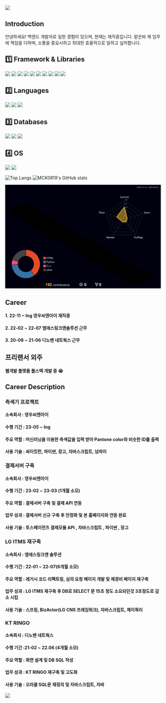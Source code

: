 <img src="https://capsule-render.vercel.app/api?type=waving&color=gradient&customColorList=30&height=200&section=header&text=Welcome!&fontSize=65&fontColor=ffffff&fontAlignY=35" />

## Introduction
안녕하세요! 백엔드 개발자로 일한 경험이 있으며, 현재는 재직중입니다.
맡은바 제 임무에 책임을 다하며, 소통을 중요시하고 최대한 효율적으로 일하고 싶어합니다.


## 1️⃣ Framework & Libraries
<img src="https://img.shields.io/badge/Django-092E20?style=flat&logo=Django&logoColor=white"/> <img src="https://img.shields.io/badge/Selenium-43B02A?style=flat&logo=selenium&logoColor=white"/> <img src="https://img.shields.io/badge/Celery-37814A?style=flat&logo=celery&logoColor=white"/> <img src="https://img.shields.io/badge/Numpy-013243?style=flat&logo=numpy&logoColor=white"/>
<img src="https://img.shields.io/badge/Pandas-150458?style=flat&logo=pandas&logoColor=white"/> <img src="https://img.shields.io/badge/Jupyter-F37626?style=flat&logo=jupyter&logoColor=white"/> <img src="https://img.shields.io/badge/Pycharm-000000?style=flat&logo=pycharm&logoColor=white"/>
<img src="https://img.shields.io/badge/Eclipse-2C2255?style=flat&logo=eclipseide&logoColor=white"/> <img src="https://img.shields.io/badge/VSCODE-007ACC?style=flat&logo=visualstudiocode&logoColor=white"/> <img src="https://img.shields.io/badge/Spring-6DB33F?style=flat&logo=Spring&logoColor=white"/>

## 2️⃣ Languages
<img src="https://img.shields.io/badge/Python-3776AB?style=flat&logo=Python&logoColor=white"/> <img src="https://img.shields.io/badge/Java-6DB33F?style=flat&logo=Java&logoColor=white"/> <img src="https://img.shields.io/badge/JavaScript-F7DF1E?style=flat&logo=javascript&logoColor=white"/>

## 3️⃣ Databases
<img src="https://img.shields.io/badge/Mysql-4479A1?style=flat&logo=mysql&logoColor=white"/> <img src="https://img.shields.io/badge/PostgreSQL-4169E1?style=flat&logo=postgresql&logoColor=white"/> <img src="https://img.shields.io/badge/Oracle-F80000?style=flat&logo=oracle&logoColor=white"/>

## 4️⃣ OS
<img src="https://img.shields.io/badge/Windows-0078D6?style=flat&logo=windows10&logoColor=white"/> <img src="https://img.shields.io/badge/MacOS-000000?style=flat&logo=macos&logoColor=white"/>

![Top Langs](https://github-readme-stats.vercel.app/api/top-langs/?username=MCK0819&layout=compact&theme=dark) ![MCK0819's GitHub stats](https://github-readme-stats.vercel.app/api?username=MCK0819&show_icons=true&theme=tokyonight)

![](./profile-3d-contrib/profile-night-rainbow.svg)

## Career
#### 1. 22-11 ~ Ing   영우씨엔아이 재직중
#### 2. 22-02 ~ 22-07 엠에스링크앤솔루션 근무
#### 3. 20-08 ~ 21-06 디노밴 네트웍스 근무

## 프리랜서 외주
#### 웹개발 플랫폼 풀스택 개발 중 😭

## Career Description

### 측색기 프로젝트
#### 소속회사 : 영우씨엔아이
#### 수행 기간 : 23-05 ~ Ing
#### 주요 역할 : 머신러닝을 이용한 측색값을 입력 받아 Pantone color와 비슷한 ID를 출력
#### 사용 기술 : 싸이킷런, 파이썬, 장고, 자바스크립트, 넘파이

### 결제서버 구축
#### 소속회사 : 영우씨엔아이
#### 수행 기간 : 23-02 ~ 23-03 (1개월 소모)
#### 주요 역할 : 결제서버 구축 및 결제 API 연동
#### 업무 성과 : 결제서버 신규 구축 후 안정화 및 본 홈페이지와 연동 완료
#### 사용 기술 : 토스페이먼츠 결제모듈 API , 자바스크립트 , 파이썬 , 장고

### LG ITMS 재구축
#### 소속회사 : 엠에스링크앤 솔루션
#### 수행 기간 : 22-01 ~ 22-07(6개월 소모)
#### 주요 역할 : 레거시 코드 리팩토링, 심의 요청 페이지 개발 및 제경비 페이지 재구축
#### 업무 성과 : LG ITMS 재구축 후 DB로 SELECT 문 15초 정도 소요되던것 3초정도로 감소 시킴
#### 사용 기술 : 스프링, BizActor(LG CNS 프레임워크), 자바스크립트, 제이쿼리 

### KT RINGO
#### 소속회사 : 디노밴 네트웍스
#### 수행 기간 :21-02 ~ 22.06 (4개월 소모)
#### 주요 역할 : 화면 설계 및 DB SQL 작성
#### 업무 성과 : KT RINGO 재구축 및 고도화
#### 사용 기술 : 오라클 SQL문 재정의 및 자바스크립트, 자바

<img src="https://capsule-render.vercel.app/api?type=waving&color=gradient&customColorList=30&height=200&section=footer&text=Bye!&fontSize=55&fontColor=ffffff&fontAlignY=65" />
